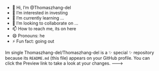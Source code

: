 - 👋 Hi, I’m @Thomaszhang-del
- 👀 I’m interested in investing
- 🌱 I’m currently learning ...
- 💞️ I’m looking to collaborate on ...
- 📫 How to reach me, its on here
- 😄 Pronouns: he
- ⚡ Fun fact: going out

Im single
Thomaszhang-del/Thomaszhang-del is a ✨ special ✨ repository because its `README.md` (this file) appears on your GitHub profile.
You can click the Preview link to take a look at your changes.
--->
